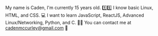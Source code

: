 My name is Caden, I'm currently 15 years old. 1️⃣5️⃣
I know basic Linux, HTML, and CSS. 💻
I want to learn JavaScript, ReactJS, Advanced Linux/Networking, Python, and C. 🧙‍♂️
You can contact me at cadenmccurley@gmail.com 📩
